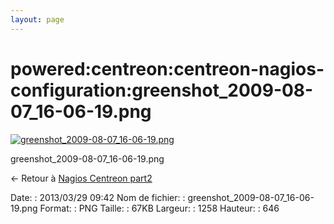 ```yaml
---
layout: page
---
```


powered:centreon:centreon-nagios-configuration:greenshot\_2009-08-07\_16-06-19.png
==================================================================================

[![greenshot\_2009-08-07\_16-06-19.png](../../..//assets/media/powered/centreon/centreon-nagios-configuration/greenshot_2009-08-07_16-06-19.png@cache=&w=900&h=462 "greenshot_2009-08-07_16-06-19.png")](../../..//assets/media/powered/centreon/centreon-nagios-configuration/greenshot_2009-08-07_16-06-19.png@cache= "Afficher le fichier original")

greenshot\_2009-08-07\_16-06-19.png

← Retour à [Nagios Centreon
part2](../../../../centreon/nagios-centreon-part2.html "centreon:nagios-centreon-part2")

Date:
:   2013/03/29 09:42
Nom de fichier:
:   greenshot\_2009-08-07\_16-06-19.png
Format:
:   PNG
Taille:
:   67KB
Largeur:
:   1258
Hauteur:
:   646

